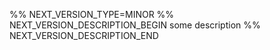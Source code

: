 %% NEXT_VERSION_TYPE=MINOR
%% NEXT_VERSION_DESCRIPTION_BEGIN
some description
%% NEXT_VERSION_DESCRIPTION_END

